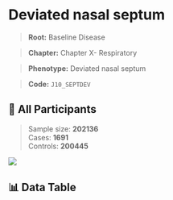 # Deviated nasal septum

> **Root:** Baseline Disease  

> **Chapter:** Chapter X- Respiratory  

> **Phenotype:** Deviated nasal septum  

> **Code:** `J10_SEPTDEV`

## 🧪 All Participants  
> Sample size: **202136**  
> Cases: **1691**  
> Controls: **200445**
<img src="/Sensitive/Figures/ALL/Baseline/J10_SEPTDEV.png"/>

## 📊 Data Table
<CsvTableMRF src="/Sensitive/Data/ALL/Baseline/LG_J10_SEPTDEV.csv"/>

